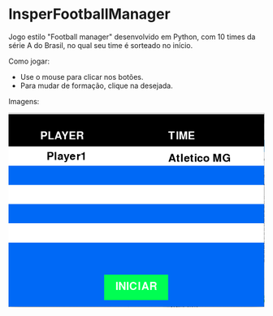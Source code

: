 # InsperFootballManager

Jogo estilo "Football manager" desenvolvido em Python, com 10 times da série A do Brasil, no qual seu time é sorteado no início.

Como jogar:
  
  - Use o mouse para clicar nos botões.
  - Para mudar de formação, clique na desejada.

  Imagens:
  

![Alt text](https://raw.githubusercontent.com/jpgianfaldoni/Projeto-Final-DSOFT/master/TELA1.png)
